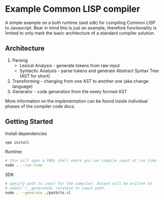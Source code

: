 # **Example Common LISP compiler**

A simple example on a both runtime (and sdk) for compiling Common LISP to Javascript. Bear in mind this is just an example, therefore functionality is limited to only mark the basic architecture of a standard compiler solution.

## Architecture

1. Parsing
    - Lexical Analysis - generate tokens from raw input
    - Syntactic Analysis - parse tokens and generate Abstract Syntax Tree (AST for short)
2. Transforming - changing from one AST to another one (aka change language)
3. Generator - code generation from the newly formed AST

More information on the implementation can be found inside individual phases of the compiler code docs.

## Getting Started

Install dependencies
```sh
npm install
```

Runtime
```sh
# this will open a PERL shell where you can compile input at run time.
node . --run-time
```

SDK
```sh
# specify path to input for the compiler. Output will be written to
# subdir /__generated/ relateve to input path.
node . --generate ./path/to.cl
```